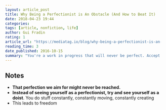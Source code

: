 ```yaml
---
layout: article_post
title: Why Being a Perfectionist is An Obstacle (And How to Beat It)
date: 2018-04-23 19:44
categories:
tags: [article, nonfiction, life]
author: Gui Fradin
rating: 1
article_url: "https://mediatag.io/blog/why-being-a-perfectionist-is-an-obstacle-and-how-to-beat-it"
reading_time: 3
date_published: 2016-10-15
summary: "You're a work in progress that will never be perfect. Accept that and keep getting better."
---
```


## Notes

* **That perfection we aim for might never be reached.**
* **Instead of seeing yourself as a perfectionist, try and see yourself
  as a doist**. You do stuff constantly, constantly moving, constantly
  creating
* This leads to freedom
